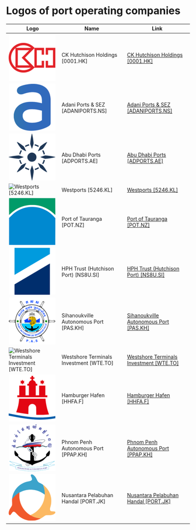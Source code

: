# Logos of port operating companies

| Logo | Name  | Link |
| ---- | ----  | ---- |
| ![CK Hutchison Holdings [0001.HK]](/img/128/0001.HK-788e1125.png) | CK Hutchison Holdings [0001.HK] | [CK Hutchison Holdings [0001.HK]](ck-hutchison-holdings/logo/ ) |
| ![Adani Ports & SEZ [ADANIPORTS.NS]](/img/128/ADANIPORTS.NS-9d3f62d8.png) | Adani Ports & SEZ [ADANIPORTS.NS] | [Adani Ports & SEZ [ADANIPORTS.NS]](adani-ports-and-sez/logo/ ) |
| ![Abu Dhabi Ports [ADPORTS.AE]](/img/128/ADPORTS.AE-f3106b98.png) | Abu Dhabi Ports [ADPORTS.AE] | [Abu Dhabi Ports [ADPORTS.AE]](abu-dhabi-ports/logo/ ) |
| ![Westports [5246.KL]](/img/128/5246.KL-144c739c.png) | Westports [5246.KL] | [Westports [5246.KL]](westports/logo/ ) |
| ![Port of Tauranga [POT.NZ]](/img/128/POT.NZ-92b7ec1b.png) | Port of Tauranga [POT.NZ] | [Port of Tauranga [POT.NZ]](port-of-tauranga/logo/ ) |
| ![HPH Trust (Hutchison Port) [NS8U.SI]](/img/128/NS8U.SI-3c4eecad.png) | HPH Trust (Hutchison Port) [NS8U.SI] | [HPH Trust (Hutchison Port) [NS8U.SI]](hph-trust/logo/ ) |
| ![Sihanoukville Autonomous Port [PAS.KH]](/img/128/PAS.KH-6ab1d743.png) | Sihanoukville Autonomous Port [PAS.KH] | [Sihanoukville Autonomous Port [PAS.KH]](sihanoukville-autonomous-port/logo/ ) |
| ![Westshore Terminals Investment [WTE.TO]](/img/128/WTE.TO-ed6852df.png) | Westshore Terminals Investment [WTE.TO] | [Westshore Terminals Investment [WTE.TO]](westshore-terminals-investment/logo/ ) |
| ![Hamburger Hafen [HHFA.F]](/img/128/HHFA.F-ff0f90ed.png) | Hamburger Hafen [HHFA.F] | [Hamburger Hafen [HHFA.F]](hamburger-hafen/logo/ ) |
| ![Phnom Penh Autonomous Port [PPAP.KH]](/img/128/PPAP.KH-ed2a6c32.png) | Phnom Penh Autonomous Port [PPAP.KH] | [Phnom Penh Autonomous Port [PPAP.KH]](phnom-penh-autonomous-port/logo/ ) |
| ![Nusantara Pelabuhan Handal [PORT.JK]](/img/128/PORT.JK-e3cdfc94.png) | Nusantara Pelabuhan Handal [PORT.JK] | [Nusantara Pelabuhan Handal [PORT.JK]](nusantara-pelabuhan-handal/logo/ ) |
